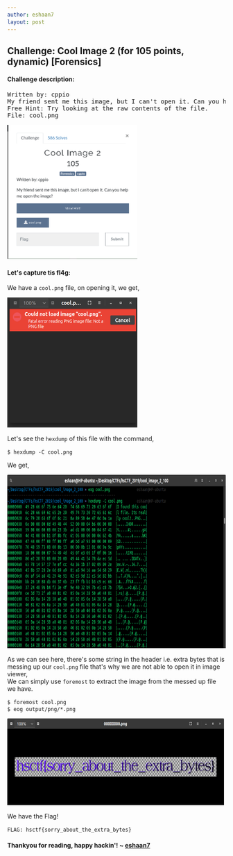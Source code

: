 ```yaml
---
author: eshaan7
layout: post
---
```



## Challenge: Cool Image 2 (for 105 points, dynamic) [Forensics]

#### Challenge description: 

<pre>
Written by: cppio
My friend sent me this image, but I can't open it. Can you help me open the image?
Free Hint: Try looking at the raw contents of the file.
File: cool.png
</pre>

<img src="https://raw.githubusercontent.com/abs0lut3pwn4g3/writeups/master/_posts/hsCTFImages/CoolImage2_desc.png" width="300" align="centre"/>

#### Let's capture tis fl4g: 

We have a `cool.png` file, on opening it, we get,

<img src="https://raw.githubusercontent.com/abs0lut3pwn4g3/writeups/master/_posts/hsCTFImages/CoolImage2_openFile.png" width="300" height="300"/> 

Let's see the `hexdump` of this file with the command,

	$ hexdump -C cool.png
  
We get, 

<img src="https://raw.githubusercontent.com/abs0lut3pwn4g3/writeups/master/_posts/hsCTFImages/CoolImage2_hexdump.png" width="900" height="400"/>

As we can see here, there's some string in the header i.e. extra bytes that is messing up our `cool.png` file that's why we are not able to open it in image viewer, <br>
We can simply use `foremost` to extract the image from the messed up file we have.

	$ foremost cool.png
	$ eog output/png/*.png
	
<img src="https://raw.githubusercontent.com/abs0lut3pwn4g3/writeups/master/_posts/hsCTFImages/CoolImage2_flag.png" width="500" height="200"/>

We have the Flag!

	FLAG: hsctf{sorry_about_the_extra_bytes}

#### Thankyou for reading, happy hackin'! ~ [eshaan7](https://eshaan7.cf/)

